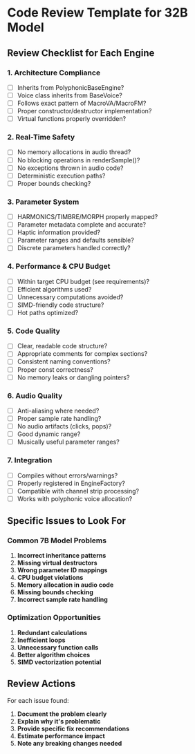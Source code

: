 # Code Review Template for 32B Model

## Review Checklist for Each Engine

### 1. Architecture Compliance
- [ ] Inherits from PolyphonicBaseEngine<VoiceType>?
- [ ] Voice class inherits from BaseVoice?
- [ ] Follows exact pattern of MacroVA/MacroFM?
- [ ] Proper constructor/destructor implementation?
- [ ] Virtual functions properly overridden?

### 2. Real-Time Safety
- [ ] No memory allocations in audio thread?
- [ ] No blocking operations in renderSample()?
- [ ] No exceptions thrown in audio code?
- [ ] Deterministic execution paths?
- [ ] Proper bounds checking?

### 3. Parameter System
- [ ] HARMONICS/TIMBRE/MORPH properly mapped?
- [ ] Parameter metadata complete and accurate?
- [ ] Haptic information provided?
- [ ] Parameter ranges and defaults sensible?
- [ ] Discrete parameters handled correctly?

### 4. Performance & CPU Budget
- [ ] Within target CPU budget (see requirements)?
- [ ] Efficient algorithms used?
- [ ] Unnecessary computations avoided?
- [ ] SIMD-friendly code structure?
- [ ] Hot paths optimized?

### 5. Code Quality
- [ ] Clear, readable code structure?
- [ ] Appropriate comments for complex sections?
- [ ] Consistent naming conventions?
- [ ] Proper const correctness?
- [ ] No memory leaks or dangling pointers?

### 6. Audio Quality
- [ ] Anti-aliasing where needed?
- [ ] Proper sample rate handling?
- [ ] No audio artifacts (clicks, pops)?
- [ ] Good dynamic range?
- [ ] Musically useful parameter ranges?

### 7. Integration
- [ ] Compiles without errors/warnings?
- [ ] Properly registered in EngineFactory?
- [ ] Compatible with channel strip processing?
- [ ] Works with polyphonic voice allocation?

## Specific Issues to Look For

### Common 7B Model Problems
1. **Incorrect inheritance patterns**
2. **Missing virtual destructors**
3. **Wrong parameter ID mappings**
4. **CPU budget violations**
5. **Memory allocation in audio code**
6. **Missing bounds checking**
7. **Incorrect sample rate handling**

### Optimization Opportunities
1. **Redundant calculations**
2. **Inefficient loops**
3. **Unnecessary function calls**
4. **Better algorithm choices**
5. **SIMD vectorization potential**

## Review Actions
For each issue found:
1. **Document the problem clearly**
2. **Explain why it's problematic**
3. **Provide specific fix recommendations**
4. **Estimate performance impact**
5. **Note any breaking changes needed**